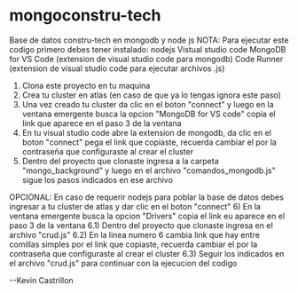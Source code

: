 # mongoconstru-tech
Base de datos constru-tech en mongodb y node js
NOTA: Para ejecutar este codigo primero debes tener instalado:
nodejs
Vistual studio code
MongoDB for VS Code (extension de visual studio code para mongodb)
Code Runner (extension de visual studio code para ejecutar archivos .js) 

1) Clona este proyecto en tu maquina
2) Crea tu cluster en atlas (en caso de que ya lo tengas ignora este paso)
3) Una vez creado tu cluster da clic en el boton "connect" y luego en la ventana emergente busca la opcion "MongoDB for VS code" copia el link que aparece en el paso 3 de la ventana
4) En tu visual studio code abre la extension de mongodb, da clic en el boton "connect" pega el link que copiaste, recuerda cambiar el <password> por la contraseña que configuraste al crear el cluster
5) Dentro del proyecto que clonaste ingresa a la carpeta "mongo_background" y luego en el archivo "comandos_mongodb.js" sigue los pasos indicados en ese archivo

OPCIONAL: En caso de requerir nodejs para poblar la base de datos debes ingresar a tu cluster de atlas y dar clic en el boton "connect"
6) En la ventana emergente busca la opcion "Drivers" copia el link eu aparece en el paso 3 de la ventana
6.1) Dentro del proyecto que clonaste ingresa en el archivo "crud.js"
6.2) En la linea numero 6 cambia link que hay entre comillas simples por el link que copiaste, recuerda cambiar el <password> por la contraseña que configuraste al crear el cluster
6.3) Seguir los indicados en el archivo "crud.js" para continuar con la ejecucion del codigo

 --Kevin Castrillon
